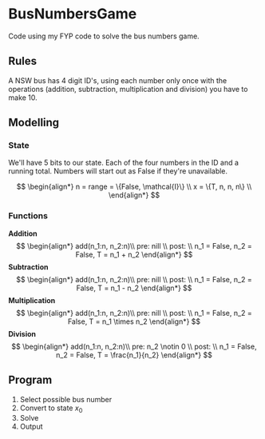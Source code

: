 # BusNumbersGame
Code using my FYP code to solve the bus numbers game.

## Rules
A NSW bus has 4 digit ID's, using each number only once with the operations (addition, subtraction, multiplication and division) you have to make 10.

## Modelling

### State
We'll have 5 bits to our state. Each of the four numbers in the ID and a running total. Numbers will start out as False if they're unavailable.

$$
\begin{align*}
n = range = \{False, \mathcal{I}\} \\
x = \{T, n, n, n\} \\
\end{align*}
$$

### Functions
**Addition**
$$
\begin{align*}
add(n_1:n, n_2:n)\\
pre: nill \\
post: \\
n_1 = False, n_2 = False, T = n_1 + n_2
\end{align*}
$$
**Subtraction**
$$
\begin{align*}
add(n_1:n, n_2:n)\\
pre: nill \\
post: \\
n_1 = False, n_2 = False, T = n_1 - n_2
\end{align*}
$$
**Multiplication**
$$
\begin{align*}
add(n_1:n, n_2:n)\\
pre: nill \\
post: \\
n_1 = False, n_2 = False, T = n_1 \times n_2
\end{align*}
$$
**Division**
$$
\begin{align*}
add(n_1:n, n_2:n)\\
pre: n_2 \notin 0 \\
post: \\
n_1 = False, n_2 = False, T = \frac{n_1}{n_2}
\end{align*}
$$

## Program
1. Select possible bus number
1. Convert to state $x_0$
1. Solve
1. Output